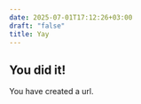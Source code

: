 ```yaml
---
date: 2025-07-01T17:12:26+03:00
draft: "false"
title: Yay
---
```

## You did it!
You have created a url.